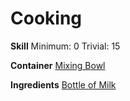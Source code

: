 <!-- TITLE: Thick Cream -->
<!-- SUBTITLE: Concentrated milk fat. Rich and creamy! -->

# Cooking
**Skill**
Minimum: 0
Trivial: 15

**Container**
[Mixing Bowl](mixing-bowl)

**Ingredients**
[Bottle of Milk](bottle-of-milk)